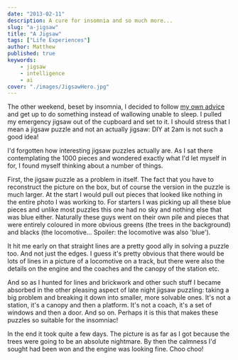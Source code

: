 ```yaml
---
date: "2013-02-11"
description: A cure for insomnia and so much more...
slug: "a-jigsaw" 
title: "A Jigsaw"
tags: ["Life Experiences"]
author: Matthew
published: true
keywords:
    - jigsaw
    - intelligence
    - ai
cover: "./images/JigsawHero.jpg"
---
```


The other weekend, beset by insomnia, I decided to follow [my own advice](five-things-to-try-when-you-cant-sleep) and get up to do something instead of wallowing unable to sleep. I pulled my emergency jigsaw out of the cupboard and set to it. I should stress that I mean a jigsaw puzzle and not an actually jigsaw: DIY at 2am is not such a good idea!

I'd forgotten how interesting jigsaw puzzles actually are. As I sat there contemplating the 1000 pieces and wondered exactly what I'd let myself in for, I found myself thinking about a number of things.

First, the jigsaw puzzle as a problem in itself. The fact that you have to reconstruct the picture on the box, but of course the version in the puzzle is much larger. At the start I would pull out pieces that looked like nothing in the entire photo I was working to. For starters I was picking up all these blue pieces and unlike most puzzles this one had no sky and nothing else that was blue either. Naturally these guys went on their own pile and pieces that were entirely coloured in more obvious greens (the trees in the background) and blacks (the locomotive… Spoiler: the locomotive was also 'blue').

It hit me early on that straight lines are a pretty good ally in solving a puzzle too. And not just the edges. I guess it's pretty obvious that there would be lots of lines in a picture of a locomotive on a track, but there were also the details on the engine and the coaches and the canopy of the station etc.

And so as I hunted for lines and brickwork and other such stuff I became absorbed in the other pleasing aspect of late night jigsaw puzzling: taking a big problem and breaking it down into smaller, more solvable ones. It's not a station, it's a canopy and then a platform. It's not a coach, it's a set of windows and then a door. And so on. Perhaps it is this that makes these puzzles so suitable for the insomniac!

In the end it took quite a few days. The picture is as far as I got because the trees were going to be an absolute nightmare. By then the calmness I'd sought had been won and the engine was looking fine. Choo choo!